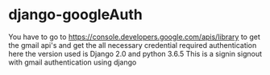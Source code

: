 # django-googleAuth
You have to go to https://console.developers.google.com/apis/library to get the gmail api's and get the all necessary 
credential required authentication
here the version used is Django 2.0 and python 3.6.5
This is a signin signout with gmail authentication using django 
